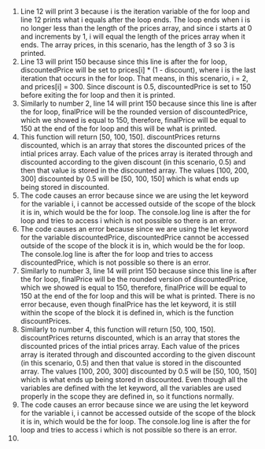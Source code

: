 1. Line 12 will print 3 because i is the iteration variable of the for loop and line 12 prints what i equals after the loop ends. The loop ends when i is no longer less than the length of the prices array, and since i starts at 0 and increments by 1, i will equal the length of the prices array when it ends. The array prices, in this scenario, has the length of 3 so 3 is printed.
2. Line 13 will print 150 because since this line is after the for loop, discountedPrice will be set to prices[i] * (1 - discount), where i is the last iteration that occurs in the for loop. That means, in this scenario, i = 2, and prices[i] = 300. Since discount is 0.5, discountedPrice is set to 150 before exiting the for loop and then it is printed.
3. Similarly to number 2, line 14 will print 150 because since this line is after the for loop, finalPrice will be the rounded version of discountedPrice, which we showed is equal to 150, therefore, finalPrice will be equal to 150 at the end of the for loop and this will be what is printed.
4. This function will return [50, 100, 150]. discountPrices returns discounted, which is an array that stores the discounted prices of the intial prices array. Each value of the prices array is iterated through and discounted according to the given discount (in this scenario, 0.5) and then that value is stored in the discounted array. The values [100, 200, 300] discounted by 0.5 will be [50, 100, 150] which is what ends up being stored in discounted.
5. The code causes an error because since we are using the let keyword for the variable i, i cannot be accessed outside of the scope of the block it is in, which would be the for loop. The console.log line is after the for loop and tries to access i which is not possible so there is an error.
6. The code causes an error because since we are using the let keyword for the variable discountedPrice, discountedPrice cannot be accessed outside of the scope of the block it is in, which would be the for loop. The console.log line is after the for loop and tries to access discountedPrice, which is not possible so there is an error.
7. Similarly to number 3, line 14 will print 150 because since this line is after the for loop, finalPrice will be the rounded version of discountedPrice, which we showed is equal to 150, therefore, finalPrice will be equal to 150 at the end of the for loop and this will be what is printed. There is no error because, even though finalPrice has the let keyword, it is still within the scope of the block it is defined in, which is the function discountPrices.
8. Similarly to number 4, this function will return [50, 100, 150]. discountPrices returns discounted, which is an array that stores the discounted prices of the intial prices array. Each value of the prices array is iterated through and discounted according to the given discount (in this scenario, 0.5) and then that value is stored in the discounted array. The values [100, 200, 300] discounted by 0.5 will be [50, 100, 150] which is what ends up being stored in discounted. Even though all the variables are defined with the let keyword, all the variables are used properly in the scope they are defined in, so it functions normally.
9. The code causes an error because since we are using the let keyword for the variable i, i cannot be accessed outside of the scope of the block it is in, which would be the for loop. The console.log line is after the for loop and tries to access i which is not possible so there is an error.
10. 
